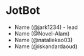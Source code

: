 # JotBot
- Name (@jark1234) - lead
- Name (@Novel-Alam)
- Name (@nataliekao03)
- Name (@iskandardaoud)
